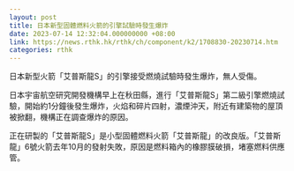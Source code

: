 ```yaml
---
layout: post
title: 日本新型固體燃料火箭的引擎試驗時發生爆炸
date: 2023-07-14 12:32:04.000000000 +08:00
link: https://news.rthk.hk/rthk/ch/component/k2/1708830-20230714.htm
categories: rthk
---
```


日本新型火箭「艾普斯龍S」的引擎接受燃燒試驗時發生爆炸，無人受傷。

日本宇宙航空研究開發機構早上在秋田縣，進行「艾普斯龍S」第二級引擎燃燒試驗，開始約1分鐘後發生爆炸，火焰和碎片四射，濃煙沖天，附近有建築物的屋頂被掀翻，機構正在調查爆炸的原因。

正在研製的「艾普斯龍S」是小型固體燃料火箭「艾普斯龍」的改良版。「艾普斯龍」6號火箭去年10月的發射失敗，原因是燃料箱內的橡膠膜破損，堵塞燃料供應管。

